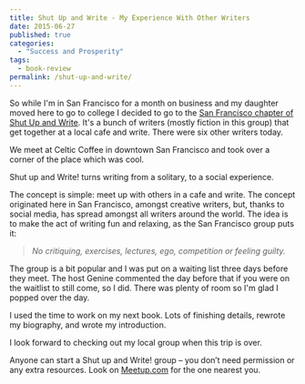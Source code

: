 ```yaml
---
title: Shut Up and Write - My Experience With Other Writers
date: 2015-06-27
published: true
categories:
  - "Success and Prosperity"
tags:
  - book-review
permalink: /shut-up-and-write/
---
```

So while I'm in San Francisco for a month on business and my daughter moved here to go to college I decided to go to the [San Francisco chapter of Shut Up and Write](http://www.meetup.com/shutupandwriteSFO/). It's a bunch of writers (mostly fiction in this group) that get together at a local cafe and write. There were six other writers today.

We meet at Celtic Coffee in downtown San Francisco and took over a corner of the place which was cool.

Shut up and Write! turns writing from a solitary, to a social experience.

The concept is simple: meet up with others in a cafe and write. The concept originated here in San Francisco, amongst creative writers, but, thanks to social media, has spread amongst all writers around the world. The idea is to make the act of writing fun and relaxing, as the San Francisco group puts it:

> *No critiquing, exercises, lectures, ego, competition or feeling guilty.*

The group is a bit popular and I was put on a waiting list three days before they meet. The host Genine commented the day before that if you were on the waitlist to still come, so I did. There was plenty of room so I'm glad I popped over the day.

I used the time to work on my next book. Lots of finishing details, rewrote my biography, and wrote my introduction.

I look forward to checking out my local group when this trip is over.

Anyone can start a Shut up and Write! group – you don’t need permission or any extra resources. Look on [Meetup.com](http://Meetup.com) for the one nearest you.